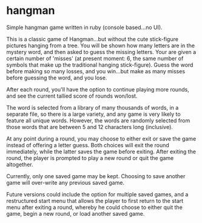# hangman
Simple hangman game written in ruby (console based...no UI).

This is a classic game of Hangman...but without the cute stick-figure pictures hanging from a tree.  You will be shown how many letters are in the mystery word, and then asked to guess the missing letters. Your are given a certain number of 'misses' (at present moment: 6, the same number of symbols that make up the traditional hanging stick-figure).  Guess the word before making so many losses, and you win...but make as many misses before guessing the word, and you lose.

After each round, you'll have the option to continue playing more rounds, and see the current tallied score of rounds won/lost.

The word is selected from a library of many thousands of words, in a separate file, so there is a large variety, and any game is very likely to feature all unique words.  However, the words are randomly selected from those words that are between 5 and 12 characters long (inclusive).

At any point during a round, you may choose to either exit or save the game instead of offering a letter guess.  Both choices will exit the round immediately, while the latter saves the game before exiting.  After exiting the round, the player is prompted to play a new round or quit the game altogether.

Currently, only one saved game may be kept.  Choosing to save another game will over-write any previous saved game.

Future versions could include the option for multiple saved games, and a restructured start menu that allows the player to first return to the start menu after exiting a round, whereby he could choose to either quit the game, begin a new round, or load another saved game.
